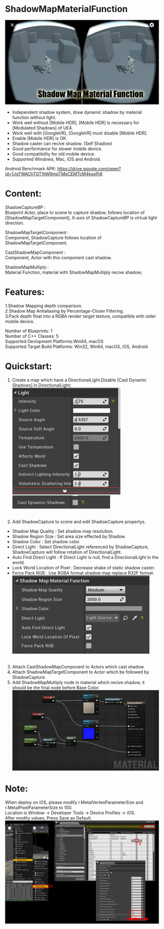 # ShadowMapMaterialFunction
![image](https://github.com/quickzero/ShadowMapMaterialFunctionExample/blob/master/Featured%20Image_01.jpg)

* Independent shadow system, draw dynamic shadow by material function without light.
* Work well without [Mobile HDR], [Mobile HDR] is necessary for [Modulated Shadows] of UE4.
* Work well with [GoogleVR], [GoogleVR] must disable [Mobile HDR].
* Enable [Mobile HDR] is OK.
* Shadow caster can recive shadow. (Self Shadow)
* Good performance for slower mobile device.
* Good compatibility for old mobile device.
* Supported Windows, Mac, iOS and Android.

Android Benchmark APK:
https://drive.google.com/open?id=1JgTWAChTGT1hW9mpTMeCEMTcM4koefh6

# Content:
ShadowCaptureBP :<br>
Blueprint Actor, place to scene to capture shadow, follows location of [ShadowMapTargetComponent], X-axis of ShadowCaptureBP is virtual light direction.

ShadowMapTargetComponent :<br>
Component, ShadowCapture follows location of ShadowMapTargetComponent.

CastShadowMapComponent :<br>
Component, Actor with this component cast shadow.

ShadowMapMultiply :<br>
Material Function, material with ShadowMapMultiply recive shadow;

# Features:
1.Shadow Mapping depth comparison.<br>
2.Shadow Map Antialiasing by Percentage-Closer Filtering.<br>
3.Pack depth float into a RGBA render target texture, compatible with older mobile device.<br>

Number of Blueprints: 1<br>
Number of C++ Classes: 5<br>
Supported Devlopment Platforms:Win64, macOS<br>
Supported Target Build Platforms: Win32, Win64, macOS, iOS, Android<br>

# Quickstart:
1. Create a map which have a DirectionalLight.Disable [Cast Dynamic Shadows] in DirectionalLight;
![image](https://github.com/quickzero/ShadowMapMaterialFunctionExample/blob/master/DisableShadow_01.png)
![image](https://github.com/quickzero/ShadowMapMaterialFunctionExample/blob/master/DisableShadow_03.png)
<br><br>

2. Add ShadowCapture to scene and edit ShadowCapture propertys.
* Shadow Map Quality : Set shadow map resolution.
* Shadow Region Size : Set area size effected by Shadow.
* Shadow Color : Set shadow color.
* Direct Light : Select DirectionalLight referenced by ShadowCapture, ShadowCapture will follow rotation of DirectionalLight.
* Auto Find Direct Light : If Direct Light is null, find a DirectionalLight in the world.
* Lock World Location of Pixel : Decrease shake of static shadow caster.
* Force Pack RGB : Use RGBA format shadow map replace R32F format.<br>
![image](https://github.com/quickzero/ShadowMapMaterialFunctionExample/blob/master/ShadowCaptureParameter.jpg)
<br><br>

3. Attach CastShadowMapComponent to Actors which cast shadow.
4. Attach ShadowMapTargetComponent to Actor which be followed by ShadowCapture.
5. Add ShadowMapMultiply node in material which recive shadow, it should be the final node before Base Color.
![image](https://github.com/quickzero/ShadowMapMaterialFunctionExample/blob/master/MaterialEditor.jpg)

# Note:
When deploy on iOS, please modify r.MetalVertexParameterSize and r.MetalPixelParameterSize to 100.<br>
Location is Window -> Developer Tools -> Device Profiles -> iOS.<br>
After modity values, Press Save as Default.<br>
![image](https://github.com/quickzero/ShadowMapMaterialFunctionExample/blob/master/Note_01.jpg)


